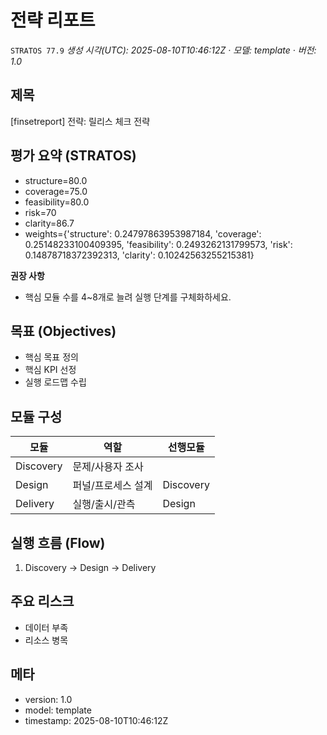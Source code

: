 # 전략 리포트  
`STRATOS 77.9`
*생성 시각(UTC): 2025-08-10T10:46:12Z · 모델: template · 버전: 1.0*

## 제목
[finsetreport] 전략: 릴리스 체크 전략

## 평가 요약 (STRATOS)
- structure=80.0
- coverage=75.0
- feasibility=80.0
- risk=70
- clarity=86.7
- weights={'structure': 0.24797863953987184, 'coverage': 0.25148233100409395, 'feasibility': 0.2493262131799573, 'risk': 0.14878718372392313, 'clarity': 0.10242563255215381}

**권장 사항**
- 핵심 모듈 수를 4~8개로 늘려 실행 단계를 구체화하세요.

## 목표 (Objectives)
- 핵심 목표 정의
- 핵심 KPI 선정
- 실행 로드맵 수립

## 모듈 구성
| 모듈 | 역할 | 선행모듈 |
|---|---|---|
| Discovery | 문제/사용자 조사 |  |
| Design | 퍼널/프로세스 설계 | Discovery |
| Delivery | 실행/출시/관측 | Design |

## 실행 흐름 (Flow)
1. Discovery → Design → Delivery

## 주요 리스크
- 데이터 부족
- 리소스 병목

## 메타
- version: 1.0
- model: template
- timestamp: 2025-08-10T10:46:12Z